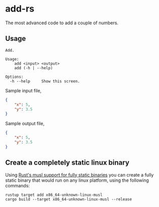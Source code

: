 # add-rs

The most advanced code to add a couple of numbers.

## Usage

```
Add.

Usage:
    add <input> <output>
    add (-h | --help)

Options:
  -h --help     Show this screen.
```

Sample input file,

```json
{
    "x": 5,
    "y": 3.5
}
```

Sample output file,

```json
{
    "x": 5,
    "y": 3.5
}
```

## Create a completely static linux binary

Using [Rust's musl support for fully static binaries][rust-musl] you can
create a fully static binary that would run on any linux platform, using
the following commands:

```
rustup target add x86_64-unknown-linux-musl
cargo build --target x86_64-unknown-linux-musl --release
```

[rust-musl]: https://doc.rust-lang.org/edition-guide/rust-2018/platform-and-target-support/musl-support-for-fully-static-binaries.html